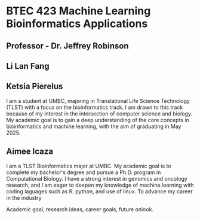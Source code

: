 # BTEC 423 Machine Learning Bioinformatics Applications

## Professor - Dr. Jeffrey Robinson

## Li Lan Fang 

## Ketsia Pierelus
I am a student at UMBC, majoring in Translational Life Science Technology (TLST) with a focus on the bioinformatics track. I am drawn to this track because of my interest in the intersection of computer science and biology. My academic goal is to gain a deep understanding of the core concepts in bioinformatics and machine learning, with the aim of graduating in May 2025.

## Aimee Icaza
I am a TLST Bioinformatics major at UMBC. My academic goal is to complete my bachelor's degree and pursue a Ph.D. program in Computational Biology. I have a strong interest in genomics and oncology research, and I am eager to deepen my knowledge of machine learning with coding laguages such as R. python, and use of linux. To advance my career in the industry

Academic goal, research ideas, career goals, future onlook. 
